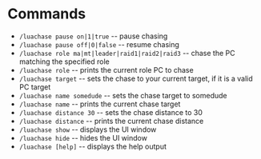 # Commands

* `/luachase pause on|1|true` -- pause chasing  
* `/luachase pause off|0|false` -- resume chasing  
* `/luachase role ma|mt|leader|raid1|raid2|raid3` -- chase the PC matching the specified role  
* `/luachase role` -- prints the current role PC to chase  
* `/luachase target` -- sets the chase to your current target, if it is a valid PC target  
* `/luachase name somedude` -- sets the chase target to somedude  
* `/luachase name` -- prints the current chase target  
* `/luachase distance 30` -- sets the chase distance to 30  
* `/luachase distance` -- prints the current chase distance  
* `/luachase show` -- displays the UI window  
* `/luachase hide` -- hides the UI window  
* `/luachase [help]` -- displays the help output  